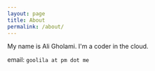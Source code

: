 ```yaml
---
layout: page
title: About
permalink: /about/
---
```


My name is Ali Gholami. I'm a coder in the cloud.

email: `goolila at pm dot me`